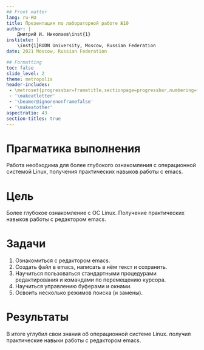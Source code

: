 ```yaml
---
## Front matter
lang: ru-RU
title: Презентация по лабораторной работе №10
author: |
	Дмитрий И. Николаев\inst{1}
institute: |
	\inst{1}RUDN University, Moscow, Russian Federation
date: 2021 Moscow, Russian Federation

## Formatting
toc: false
slide_level: 2
theme: metropolis
header-includes: 
 - \metroset{progressbar=frametitle,sectionpage=progressbar,numbering=fraction}
 - '\makeatletter'
 - '\beamer@ignorenonframefalse'
 - '\makeatother'
aspectratio: 43
section-titles: true
---
```


# Прагматика выполнения

Работа необходима для более глубокого ознакомления с операционной системой Linux, получения практических навыков работы с emacs.

# Цель

Более глубокое ознакомление с ОС Linux. Получение практических навыков работы с редактором emacs.

# Задачи

1) Ознакомиться с редактором emacs.
2) Создать файл в emacs, написать в нём текст и сохранить.
3) Научиться пользоваться стандартными процедурами редактирования и командами по перемещению курсора.
4) Научиться управлению буферами и окнами.
5) Освоить несколько режимов поиска (и замены).

# Результаты

В итоге углубил свои знания об операционной системе Linux. получил  практические навыки работы с редактором emacs.










